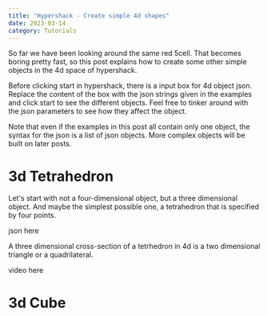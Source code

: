 ```yaml
---
title: "Hypershack - Create simple 4d shapes"
date: 2023-03-14
category: Tutorials
---
```


So far we have been looking around the same red 5cell. That becomes boring pretty fast, so this post explains how to create some other simple objects in the 4d space of hypershack. 

Before clicking start in hypershack, there is a input box for 4d object json. Replace the content of the box with the json strings given in the examples and click start to see the different objects. Feel free to tinker around with the json parameters to see how they affect the object.

Note that even if the examples in this post all contain only one object, the syntax for the json is a list of json objects. More complex objects will be built on later posts. 


3d Tetrahedron
==============
Let's start with not a four-dimensional object, but a three dimensional object. And maybe the simplest possible one, a tetrahedron that is specified by four points. 


json here

A three dimensional cross-section of a tetrhedron in 4d is a two dimensional triangle or a quadrilateral.

video here


3d Cube
=======







